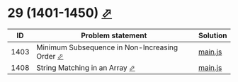 # 29 (1401-1450) [⬀](https://leetcode.com/problemset/all/#page-29)



| ID   | Problem statement                                                                                                           | Solution                |
|------|-----------------------------------------------------------------------------------------------------------------------------|-------------------------|
| 1403 | Minimum Subsequence in Non-Increasing Order [⬀](https://leetcode.com/problems/minimum-subsequence-in-non-increasing-order/) | [main.js](1403/main.js) |
| 1408 | String Matching in an Array [⬀](https://leetcode.com/problems/string-matching-in-an-array/)                                 | [main.js](1408/main.js) |

